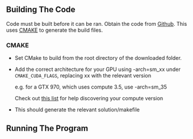 ## Building The Code

Code must be built before it can be ran. Obtain the code from [Github](https://github.com/coolmule0/LP). This uses [CMAKE](https://cmake.org/download/) to generate the build files. 

### CMAKE

* Set CMake to build from the root directory of the downloaded folder. 
* Add the correct architecture for your GPU using -arch=sm_xx under `CMAKE_CUDA_FLAGS`, replacing xx with the relevant version

    e.g. for a GTX 970, which uses compute 3.5, use -arch=sm_35
    
    Check out [this list](https://en.wikipedia.org/wiki/CUDA#GPUs_supported) for help discovering your compute version
* This should generate the relevant solution/makefile

## Running The Program
